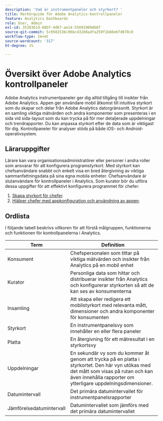 ```yaml
---
description: 'Vad är instrumentpaneler och styrkort? '
title: Markörguide för Adobe Analytics-kontrollpaneler
feature: Analytics Dashboards
role: User, Admin
exl-id: 3538361d-68bf-4d67-ae14-55691909db6f
source-git-commit: 5c9502536c96bc43288adfa259f1b60e6fd078c0
workflow-type: tm+mt
source-wordcount: '317'
ht-degree: 1%

---
```


# Översikt över Adobe Analytics kontrollpaneler

Adobe Analytics instrumentpaneler ger dig alltid tillgång till insikter från Adobe Analytics. Appen ger användare mobil åtkomst till intuitiva styrkort som du skapar och delar från Adobe Analytics datorgränssnitt. Styrkort är en samling viktiga mätvärden och andra komponenter som presenteras i en sida vid sida-layout som du kan trycka på för mer detaljerade uppdelningar och trendrapporter. Du kan anpassa styrkort efter de data som är viktigast för dig. Kontrollpaneler för analyser stöds på både iOS- och Android-operativsystem.

## Läraruppgifter

Lärare kan vara organisationsadministratörer eller personer i andra roller som ansvarar för att konfigurera programstyrkort. Med styrkort kan chefsanvändare snabbt och enkelt visa en bred återgivning av viktiga sammanfattningsdata på sina egna mobila enheter. Chefsanvändare är slutanvändare för kontrollpaneler i Analytics. Som kurator bör du utföra dessa uppgifter för att effektivt konfigurera programmet för chefer:

1. [Skapa styrkort för chefer](/help/analyze/mobile-app/create-scorecard.md).
1. [Hjälper chefer med appkonfiguration och användning av appen](/help/analyze/mobile-app/set-up-execs.md).

## Ordlista

I följande tabell beskrivs villkoren för att förstå målgruppen, funktionerna och funktionen för kontrollpanelerna i Analytics.

| Term | Definition |
|--- |--- |
| Konsument | Chefspersonalen som tittar på viktiga mätvärden och insikter från Analytics på en mobil enhet |
| Kurator | Personliga data som hittar och distribuerar insikter från Analytics och konfigurerar styrkorten så att de kan ses av konsumenterna |
| Insamling | Att skapa eller redigera ett mobilstyrkort med relevanta mått, dimensioner och andra komponenter för konsumenten |
| Styrkort | En instrumentpanelsvy som innehåller en eller flera paneler |
| Platta | En återgivning för ett mätresultat i en styrkortsvy |
| Uppdelningar | En sekundär vy som du kommer åt genom att trycka på en platta i styrkortet. Den här vyn utökas med det mått som visas på rutan och kan även innehålla rapporter om ytterligare uppdelningsdimensioner. |
| Datumintervall | Det primära datumintervallet för instrumentpanelsrapporter |
| Jämförelsedatumintervall | Datumintervallet som jämförs med det primära datumintervallet |


